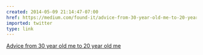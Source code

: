 ```yaml
---
created: 2014-05-09 21:14:47-07:00
href: https://medium.com/found-it/advice-from-30-year-old-me-to-20-year-old-me-b9b035d39e2d
imported: twitter
type: link
---
```


[Advice from 30 year old me to 20 year old me](https://medium.com/found-it/advice-from-30-year-old-me-to-20-year-old-me-b9b035d39e2d)